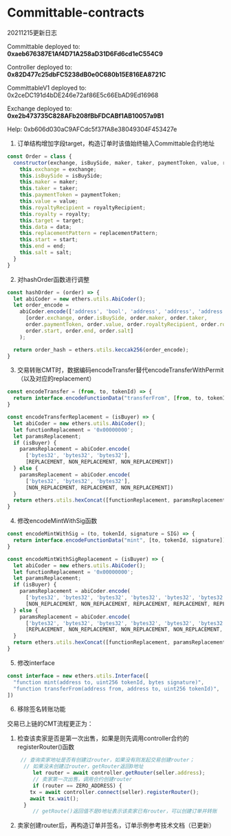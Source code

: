 # Committable-contracts

20211215更新日志

Committable deployed to: **0xaeb676387E1Af4D71A258aD31D6Fd6cd1eC554C9**

Controller deployed to: **0x82D477c25dbFC5238dB0e0C680b15E816EA8721C**

CommittableV1 deployed to: 0x2ceDC191d4bDE246e72af86E5c66EbAD9Ed16968

Exchange deployed to: **0xe2b473735C828AFb208fBbFDCABf1AB10057a9B1**

Help: 0xb606d030aC9AFCdc5f37fA8e38049304F453427e

1. 订单结构增加字段target，构造订单时该值始终输入Committable合约地址

```javascript
const Order = class {
  constructor(exchange, isBuySide, maker, taker, paymentToken, value, royaltyRecipient, royalty, target, data, replacementPattern, start, end, salt) {
    this.exchange = exchange;
    this.isBuySide = isBuySide;
    this.maker = maker;
    this.taker = taker;
    this.paymentToken = paymentToken;
    this.value = value;
    this.royaltyRecipient = royaltyRecipient;
    this.royalty = royalty;
    this.target = target;
    this.data = data;
    this.replacementPattern = replacementPattern;
    this.start = start;
    this.end = end;
    this.salt = salt;
  }
}
```

2. 对hashOrder函数进行调整

```javascript
const hashOrder = (order) => {
  let abiCoder = new ethers.utils.AbiCoder();
  let order_encode =
    abiCoder.encode(['address', 'bool', 'address', 'address', 'address', 'uint256', 'address', 'uint256', 'address', 'bytes', 'bytes', 'uint256', 'uint256', 'uint256'],
      [order.exchange, order.isBuySide, order.maker, order.taker,
      order.paymentToken, order.value, order.royaltyRecipient, order.royalty, order.target, order.data, order.replacementPattern,
      order.start, order.end, order.salt]
    );

  return order_hash = ethers.utils.keccak256(order_encode);
}
```

3. 交易转账CMT时，数据编码encodeTransfer替代encodeTransferWithPermit（以及对应的replacement）

```javascript
const encodeTransfer = (from, to, tokenId) => {
  return interface.encodeFunctionData("transferFrom", [from, to, tokenId]);
}

const encodeTransferReplacement = (isBuyer) => {
  let abiCoder = new ethers.utils.AbiCoder();
  let functionReplacement = '0x00000000';
  let paramsReplacement;
  if (isBuyer) {
    paramsReplacement = abiCoder.encode(
      ['bytes32', 'bytes32', 'bytes32'],
      [REPLACEMENT, NON_REPLACEMENT, NON_REPLACEMENT])
  } else {
    paramsReplacement = abiCoder.encode(
      ['bytes32', 'bytes32', 'bytes32'],
      [NON_REPLACEMENT, REPLACEMENT, NON_REPLACEMENT])
  }
  return ethers.utils.hexConcat([functionReplacement, paramsReplacement]);
}
```

4. 修改encodeMintWithSig函数

```javascript
const encodeMintWithSig = (to, tokenId, signature = SIG) => {
  return interface.encodeFunctionData("mint", [to, tokenId, signature]);
}

const encodeMintWithSigReplacement = (isBuyer) => {
  let abiCoder = new ethers.utils.AbiCoder();
  let functionReplacement = '0x00000000';
  let paramsReplacement;
  if (isBuyer) {
    paramsReplacement = abiCoder.encode(
      ['bytes32', 'bytes32', 'bytes32', 'bytes32', 'bytes32', 'bytes32', 'bytes32'],
      [NON_REPLACEMENT, NON_REPLACEMENT, REPLACEMENT, REPLACEMENT, REPLACEMENT, REPLACEMENT, REPLACEMENT])
  } else {
    paramsReplacement = abiCoder.encode(
      ['bytes32', 'bytes32', 'bytes32', 'bytes32', 'bytes32', 'bytes32', 'bytes32'],
      [REPLACEMENT, NON_REPLACEMENT, NON_REPLACEMENT, NON_REPLACEMENT, NON_REPLACEMENT, NON_REPLACEMENT, NON_REPLACEMENT])
  }
  return ethers.utils.hexConcat([functionReplacement, paramsReplacement]);
}

```

5. 修改interface

```javascript
const interface = new ethers.utils.Interface([
  "function mint(address to, uint256 tokenId, bytes signature)",
  "function transferFrom(address from, address to, uint256 tokenId)",
])
```

6. 移除签名转账功能

交易已上链的CMT流程更正为：

1. 检查该卖家是否是第一次出售，如果是则先调用controller合约的registerRouter()函数

   ```javascript
   	// 查询卖家地址是否有创建过router，如果没有则发起交易创建router；
     // 如果没未创建过router，getRouter返回0地址
   		let router = await controller.getRouter(seller.address);
   		// 卖家第一次出售，调用合约创建router
   		if (router == ZERO_ADDRESS) {
       tx = await controller.connect(seller).registerRouter();
       await tx.wait();
     }
   		// getRoute()返回值不是0地址表示该卖家已有router，可以创建订单并转账
   ```

2. 卖家创建router后，再构造订单并签名，订单示例参考技术文档（已更新）
